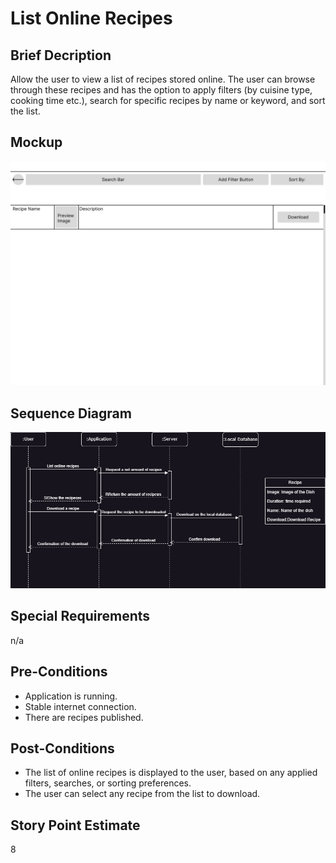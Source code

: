 # List Online Recipes
## Brief Decription
Allow the user to view a list of recipes stored online. The user can browse through these recipes and has the option to apply filters (by cuisine type, cooking time etc.), search for specific recipes by name or keyword, and sort the list.

## Mockup
![ListOnline](https://github.com/GermanJesus-lul/Rezeptbuch/blob/main/docs/mockups/ListOnlineRecipesMockup.png)

## Sequence Diagram
![List Online Recipes Sequenzdiagramm drawio](https://github.com/GermanJesus-lul/Rezeptbuch/blob/main/docs/sequence_diagrams/ListOnlineRecipesSequenceDiagram.png)

## Special Requirements
n/a

## Pre-Conditions
- Application is running.
- Stable internet connection.
- There are recipes published.

## Post-Conditions
-  The list of online recipes is displayed to the user, based on any applied filters, searches, or sorting preferences.
-  The user can select any recipe from the list to download.

## Story Point Estimate
8

